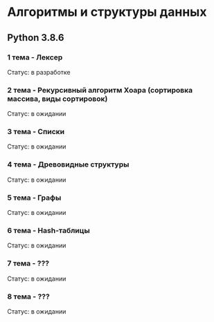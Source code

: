 # Алгоритмы и структуры данных

## Python 3.8.6

### 1 тема - Лексер

Статус: в разработке

### 2 тема - Рекурсивный алгоритм Хоара (сортировка массива, виды сортировок)

Статус: в ожидании

### 3 тема - Списки

Статус: в ожидании

### 4 тема - Древовидные структуры

Статус: в ожидании

### 5 тема - Графы

Статус: в ожидании

### 6 тема - Hash-таблицы

Статус: в ожидании

### 7 тема - ???

Статус: в ожидании

### 8 тема - ???

Статус: в ожидании
